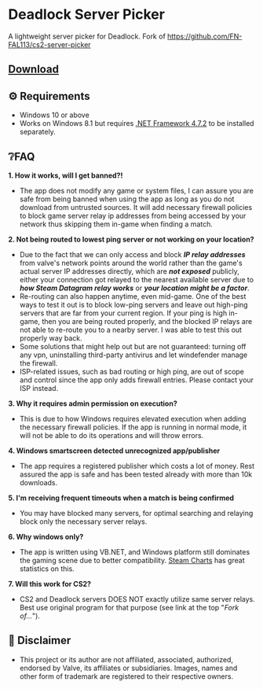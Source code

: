 # Deadlock Server Picker
A lightweight server picker for Deadlock. Fork of https://github.com/FN-FAL113/cs2-server-picker

## [Download](https://github.com/HardcoreMagazine/deadlock-server-picker/releases/download/%231/Release.zip)

## ⚙️ Requirements
- Windows 10 or above
- Works on Windows 8.1 but requires [.NET Framework 4.7.2](https://dotnet.microsoft.com/en-us/download/dotnet-framework/thank-you/net472-web-installer) to be installed separately.

## ❔FAQ
**1. How it works, will I get banned?!**
 - The app does not modify any game or system files, I can assure you are safe from being banned when using the app as long as you do not download from untrusted sources. It will add necessary firewall policies to block game server relay ip addresses from being accessed by your network thus skipping them in-game when finding a match.

**2. Not being routed to lowest ping server or not working on your location?**
  - Due to the fact that we can only access and block **_IP relay addresses_** from valve's network points around the world rather than the game's actual server IP addresses directly, which are **_not exposed_** publicly, either your connection got relayed to the nearest available server due to **_how Steam Datagram relay works_** or **_your location might be a factor_**. 
- Re-routing can also happen anytime, even mid-game. One of the best ways to test it out is to block low-ping servers and leave out high-ping servers that are far from your current region. If your ping is high in-game, then you are being routed properly, and the blocked IP relays are not able to re-route you to a nearby server. I was able to test this out properly way back.
- Some solutions that might help out but are not guaranteed: turning off any vpn, uninstalling third-party antivirus and let windefender manage the firewall.
- ISP-related issues, such as bad routing or high ping, are out of scope and control since the app only adds firewall entries. Please contact your ISP instead.

**3. Why it requires admin permission on execution?<br>**
  - This is due to how Windows requires elevated execution when adding the necessary firewall policies. If the app is running in normal mode, it will not be able to do its operations and will throw errors.

**4. Windows smartscreen detected unrecognized app/publisher<br>**
  - The app requires a registered publisher which costs a lot of money. Rest assured the app is safe and has been tested already with more than 10k downloads.

**5. I'm receiving frequent timeouts when a match is being confirmed<br>**
  - You may have blocked many servers, for optimal searching and relaying block only the necessary server relays.

**6. Why windows only?<br>**
  - The app is written using VB.NET, and Windows platform still dominates the gaming scene due to better compatibility. [Steam Charts](https://store.steampowered.com/hwsurvey/) has great statistics on this.

**7. Will this work for CS2?**
  - CS2 and Deadlock servers DOES NOT exactly utilize same server relays. Best use original program for that purpose (see link at the top "_Fork of..._").

## 🔽 Disclaimer
- This project or its author are not affiliated, associated, authorized, endorsed by Valve, its affiliates or subsidiaries. Images, names and other form of trademark are registered to their respective owners.
